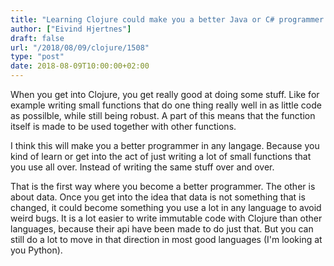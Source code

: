 ```yaml
---
title: "Learning Clojure could make you a better Java or C# programmer."
author: ["Eivind Hjertnes"]
draft: false
url: "/2018/08/09/clojure/1508"
type: "post"
date: 2018-08-09T10:00:00+02:00
---
```


When you get into Clojure, you get really good at doing some stuff. Like
for example writing small functions that do one thing really well in as
little code as possilble, while still being robust. A part of this means
that the function itself is made to be used together with other
functions.

I think this will make you a better programmer in any langage. Because
you kind of learn or get into the act of just writing a lot of small
functions that you use all over. Instead of writing the same stuff over
and over.

That is the first way where you become a better programmer. The other is
about data. Once you get into the idea that data is not something that
is changed, it could become something you use a lot in any language to
avoid weird bugs. It is a lot easier to write immutable code with
Clojure than other languages, because their api have been made to do
just that. But you can still do a lot to move in that direction in most
good languages (I'm looking at you Python).
